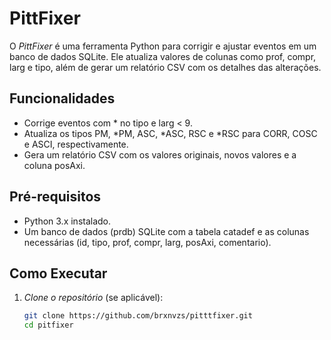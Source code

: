 # PittFixer

O *PittFixer* é uma ferramenta Python para corrigir e ajustar eventos em um banco de dados SQLite. Ele atualiza valores de colunas como prof, compr, larg e tipo, além de gerar um relatório CSV com os detalhes das alterações.

## Funcionalidades ##

- Corrige eventos com * no tipo e larg < 9.
- Atualiza os tipos PM, *PM, ASC, *ASC, RSC e *RSC para CORR, COSC e ASCI, respectivamente.
- Gera um relatório CSV com os valores originais, novos valores e a coluna posAxi.

## Pré-requisitos ##

- Python 3.x instalado.
- Um banco de dados (prdb) SQLite com a tabela catadef e as colunas necessárias (id, tipo, prof, compr, larg, posAxi, comentario).

## Como Executar ##

1. *Clone o repositório* (se aplicável):
   ```bash
   git clone https://github.com/brxnvzs/pitttfixer.git
   cd pitfixer
